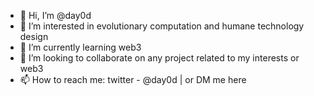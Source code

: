 - 👋 Hi, I’m @day0d
- 👀 I’m interested in evolutionary computation and humane technology design
- 🌱 I’m currently learning web3
- 💞️ I’m looking to collaborate on any project related to my interests or web3
- 📫 How to reach me: twitter - @day0d | or DM me here

<!---
day0d/dayodity is a ✨ special ✨ repository because its `README.md` (this file) appears on your GitHub profile.
You can click the Preview link to take a look at your changes.
--->
